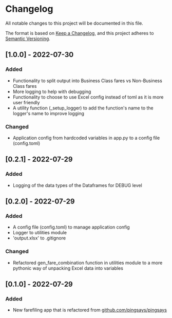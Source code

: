 # Changelog

All notable changes to this project will be documented in this file.

The format is based on [Keep a Changelog](https://keepachangelog.com/en/1.0.0/),
and this project adheres to [Semantic Versioning](https://semver.org/spec/v2.0.0.html).

## [1.0.0] - 2022-07-30

### Added

- Functionality to split output into Business Class fares vs Non-Business Class fares
- More logging to help with debugging
- Functionality to choose to use Excel config instead of toml as it is more user friendly
- A utility function (\_setup_logger) to add the function's name to the logger's name to improve logging

### Changed

- Application config from hardcoded variables in app.py to a config file (config.toml)

## [0.2.1] - 2022-07-29

### Added

- Logging of the data types of the Dataframes for DEBUG level

## [0.2.0] - 2022-07-29

### Added

- A config file (config.toml) to manage application config
- Logger to utilities module
- 'output.xlsx' to .gitignore

### Changed

- Refactored gen_fare_combination function in utilities module to a more pythonic way of unpacking Excel data into variables

## [0.1.0] - 2022-07-29

### Added

- New farefiling app that is refactored from [github.com/pingsays/pingsays](https://github.com/pingsays/pingsays)
